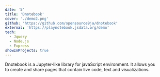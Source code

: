 ```yaml
---
date: '5'
title: 'Dnotebook'
cover: './demo2.png'
github: 'https://github.com/opensource9ja/dnotebook'
external: 'https://playnotebook.jsdata.org/demo'
tech:
  - Jquery
  - Node.js
  - Express
showInProjects: true
---
```


Dnotebook is a Jupyter-like library for javaScript environment. It allows you to create and share pages that contain live code, text and visualizations.
